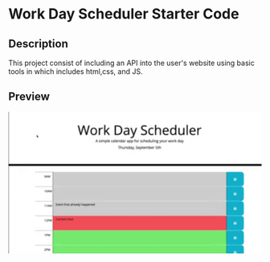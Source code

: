 # Work Day Scheduler Starter Code

## Description

This project consist of including an API into the user's website using basic tools in which includes html,css, and JS.

## Preview

![web-site-preview](./assets/images/web.png)


